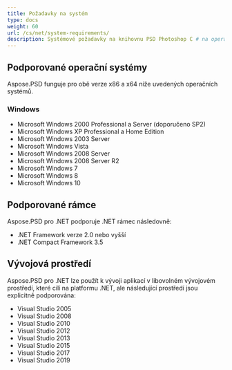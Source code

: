 ```yaml
---
title: Požadavky na systém
type: docs
weight: 60
url: /cs/net/system-requirements/
description: Systémové požadavky na knihovnu PSD Photoshop C # na operačních systémech Windows a Linux.
---
```



## **Podporované operační systémy**
Aspose.PSD funguje pro obě verze x86 a x64 níže uvedených operačních systémů.
### **Windows**
- Microsoft Windows 2000 Professional a Server (doporučeno SP2)
- Microsoft Windows XP Professional a Home Edition
- Microsoft Windows 2003 Server
- Microsoft Windows Vista
- Microsoft Windows 2008 Server
- Microsoft Windows 2008 Server R2
- Microsoft Windows 7
- Microsoft Windows 8
- Microsoft Windows 10


## **Podporované rámce**
Aspose.PSD pro .NET podporuje .NET rámec následovně:

- .NET Framework verze 2.0 nebo vyšší
- .NET Compact Framework 3.5


## **Vývojová prostředí**
Aspose.PSD pro .NET lze použít k vývoji aplikací v libovolném vývojovém prostředí, které cílí na platformu .NET, ale následující prostředí jsou explicitně podporována:

- Visual Studio 2005
- Visual Studio 2008
- Visual Studio 2010
- Visual Studio 2012
- Visual Studio 2013
- Visual Studio 2015
- Visual Studio 2017
- Visual Studio 2019

